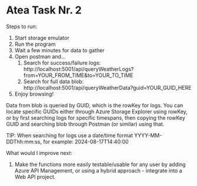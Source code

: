 # Atea Task Nr. 2

Steps to run:

1) Start storage emulator
2) Run the program
3) Wait a few minutes for data to gather
4) Open postman and...
   1. Search for success/failure logs: http://localhost:5001/api/queryWeatherLogs?from=YOUR_FROM_TIME&to=YOUR_TO_TIME
   2. Search for full data blob: http://localhost:5001/api/queryWeatherData?guid=YOUR_GUID_HERE
5) Enjoy browsing!

Data from blob is queried by GUID, which is the rowKey for logs. You can locate specific GUIDs either through Azure Storage Explorer using rowKey, or by first searching logs for specific timespans, then copying the rowKey GUID and searching blob through Postman (or similar) using that.

TIP: When searching for logs use a date/time format YYYY-MM-DDThh:mm:ss, for example: 2024-08-17T14:40:00

What would I improve next:
1. Make the functions more easily testable/usable for any user by adding Azure API Management, or using a hybrid approach - integrate into a Web API project.
